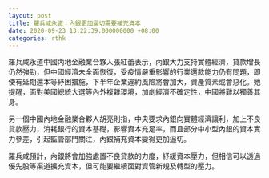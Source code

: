 ```yaml
---
layout: post
title: 羅兵咸永道：內銀更加逼切需要補充資本
date: 2020-09-23 13:22:39.000000000 +08:00
categories: rthk
---
```


羅兵咸永道中國内地金融業合夥人張紅蕾表示，內銀大力支持實體經濟，貸款增長仍然強勁，但中國經濟未全面恢復，受疫情嚴重影響的行業還款能力仍有問題，即使有延期還本等紓困措施，下半年企業違約風險將會加大，資產質素或會惡化。她提醒，面對美國總統大選等內外複雜環境，加劇經濟不確定性，中國將難以獨善其身。

另一個中國內地金融業合夥人胡亮則指，中央要求內銀向實體經濟讓利，加上不良貸款壓力，消耗銀行的資本基礎，影響資本充足率，而且部分中小型內銀的資本實力參差，引起監管部門關注，內銀補充資本變得更加逼切。

羅兵咸預計，內銀將會加強處置不良貸款的力度，紓緩資本壓力，但相信可以透過優先股等渠道擴充資本，但可能要繼續面對資管新規及轉型的壓力。
